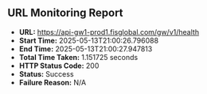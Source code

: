## URL Monitoring Report

- **URL:** https://api-gw1-prod1.fisglobal.com/gw/v1/health
- **Start Time:** 2025-05-13T21:00:26.796088
- **End Time:** 2025-05-13T21:00:27.947813
- **Total Time Taken:** 1.151725 seconds
- **HTTP Status Code:** 200
- **Status:** Success
- **Failure Reason:** N/A
